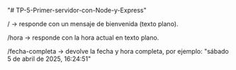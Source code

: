 "# TP-5-Primer-servidor-con-Node-y-Express" 

/ → responde con un mensaje de bienvenida (texto plano).

/hora → responde con la hora actual en texto plano.

/fecha-completa → devolve la fecha y hora completa, por ejemplo:
"sábado 5 de abril de 2025, 16:24:51"